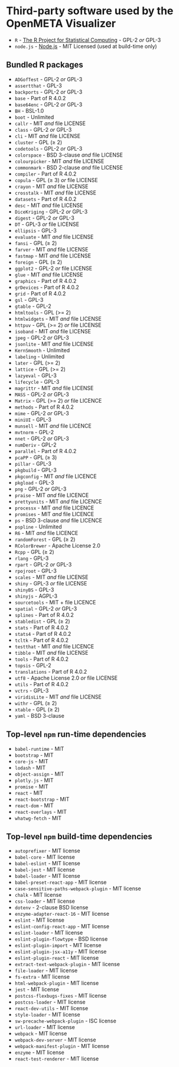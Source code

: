 Third-party software used by the OpenMETA Visualizer
====================================================

  * `R` - [The R Project for Statistical Computing](https://www.r-project.org/) - GPL-2 *or* GPL-3
  * `node.js` - [Node.js](https://nodejs.org/en/) - MIT Licensed (used at build-time only)

Bundled R packages
------------------

  * `ADGofTest` - GPL-2 *or* GPL-3
  * `assertthat` - GPL-3
  * `backports` - GPL-2 *or* GPL-3
  * `base` - Part of R 4.0.2
  * `base64enc` - GPL-2 *or* GPL-3
  * `BH` - BSL-1.0
  * `boot` - Unlimited
  * `callr` - MIT *and* file LICENSE
  * `class` - GPL-2 *or* GPL-3
  * `cli` - MIT *and* file LICENSE
  * `cluster` - GPL (≥ 2)
  * `codetools` - GPL-2 *or* GPL-3
  * `colorspace` - BSD 3-clause *and* file LICENSE
  * `colourpicker` - MIT *and* file LICENSE
  * `commonmark` - BSD 2-clause *and* file LICENSE
  * `compiler` - Part of R 4.0.2
  * `copula` - GPL (≥ 3) *or* file LICENSE
  * `crayon` - MIT *and* file LICENSE
  * `crosstalk` - MIT *and* file LICENSE
  * `datasets` - Part of R 4.0.2
  * `desc` - MIT *and* file LICENSE
  * `DiceKriging` - GPL-2 *or* GPL-3
  * `digest` - GPL-2 *or* GPL-3
  * `DT` - GPL-3 *or* file LICENSE
  * `ellipsis` - GPL-3
  * `evaluate` - MIT *and* file LICENSE
  * `fansi` - GPL (≥ 2)
  * `farver` - MIT *and* file LICENSE
  * `fastmap` - MIT *and* file LICENSE
  * `foreign` - GPL (≥ 2)
  * `ggplot2` - GPL-2 *or* file LICENSE
  * `glue` - MIT *and* file LICENSE
  * `graphics` - Part of R 4.0.2
  * `grDevices` - Part of R 4.0.2
  * `grid` - Part of R 4.0.2
  * `gsl` - GPL-3
  * `gtable` - GPL-2
  * `htmltools` - GPL (>= 2)
  * `htmlwidgets` - MIT *and* file LICENSE
  * `httpuv` - GPL (>= 2) *or* file LICENSE
  * `isoband` - MIT *and* file LICENSE
  * `jpeg` - GPL-2 *or* GPL-3
  * `jsonlite` - MIT *and* file LICENSE
  * `KernSmooth` - Unlimited
  * `labeling` - Unlimited
  * `later` - GPL (>= 2)
  * `lattice` - GPL (>= 2)
  * `lazyeval` - GPL-3
  * `lifecycle` - GPL-3
  * `magrittr` - MIT *and* file LICENSE
  * `MASS` - GPL-2 *or* GPL-3
  * `Matrix` - GPL (>= 2) *or* file LICENCE
  * `methods` - Part of R 4.0.2
  * `mime` - GPL-2 *or* GPL-3
  * `miniUI` - GPL-3
  * `munsell` - MIT *and* file LICENCE
  * `mvtnorm` - GPL-2
  * `nnet` - GPL-2 *or* GPL-3
  * `numDeriv` - GPL-2
  * `parallel` - Part of R 4.0.2
  * `pcaPP` - GPL (≥ 3)
  * `pillar` - GPL-3
  * `pkgbuild` - GPL-3
  * `pkgconfig` - MIT *and* file LICENCE
  * `pkgload` - GPL-3
  * `png` - GPL-2 *or* GPL-3
  * `praise` - MIT *and* file LICENCE
  * `prettyunits` - MIT *and* file LICENCE
  * `processx` - MIT *and* file LICENCE
  * `promises` - MIT *and* file LICENCE
  * `ps` - BSD 3-clause *and* file LICENCE
  * `pspline` - Unlimited
  * `R6` - MIT *and* file LICENCE
  * `randomForest` - GPL (≥ 2)
  * `RColorBrewer` - Apache License 2.0
  * `Rcpp` - GPL (≥ 2)
  * `rlang` - GPL-3
  * `rpart` - GPL-2 *or* GPL-3
  * `rpojroot` - GPL-3
  * `scales` - MIT *and* file LICENSE
  * `shiny` - GPL-3 *or* file LICENSE
  * `shinyBS` - GPL-3
  * `shinyjs` - AGPL-3
  * `sourcetools` - MIT + file LICENCE
  * `spatial` - GPL-2 *or* GPL-3
  * `splines` - Part of R 4.0.2
  * `stabledist` - GPL (≥ 2)
  * `stats` - Part of R 4.0.2
  * `stats4` - Part of R 4.0.2
  * `tcltk` - Part of R 4.0.2
  * `testthat` - MIT *and* file LICENCE
  * `tibble` - MIT *and* file LICENSE
  * `tools` - Part of R 4.0.2
  * `topsis` - GPL-2
  * `translations` - Part of R 4.0.2
  * `utf8` - Apache License 2.0 *or* file LICENSE
  * `utils` - Part of R 4.0.2
  * `vctrs` - GPL-3
  * `viridisLite` - MIT *and* file LICENSE
  * `withr` - GPL (≥ 2)
  * `xtable` - GPL (≥ 2)
  * `yaml` - BSD 3-clause

Top-level `npm` run-time dependencies
-------------------------------------

* `babel-runtime` - MIT
* `bootstrap` - MIT
* `core-js` - MIT
* `lodash` - MIT
* `object-assign` - MIT
* `plotly.js` - MIT
* `promise` - MIT
* `react` - MIT
* `react-bootstrap` - MIT
* `react-dom` - MIT
* `react-overlays` - MIT
* `whatwg-fetch` - MIT

Top-level `npm` build-time dependencies
---------------------------------------

* `autoprefixer` - MIT license
* `babel-core` - MIT license
* `babel-eslint` - MIT license
* `babel-jest` - MIT license
* `babel-loader` - MIT license
* `babel-preset-react-app` - MIT license
* `case-sensitive-paths-webpack-plugin` - MIT license
* `chalk` - MIT license
* `css-loader` - MIT license
* `dotenv` - 2-clause BSD license
* `enzyme-adapter-react-16` - MIT license
* `eslint` - MIT license
* `eslint-config-react-app` - MIT license
* `eslint-loader` - MIT license
* `eslint-plugin-flowtype` - BSD license
* `eslint-plugin-import` - MIT license
* `eslint-plugin-jsx-a11y` - MIT license
* `eslint-plugin-react` - MIT license
* `extract-text-webpack-plugin` - MIT license
* `file-loader` - MIT license
* `fs-extra` - MIT license
* `html-webpack-plugin` - MIT license
* `jest` - MIT license
* `postcss-flexbugs-fixes` - MIT license
* `postcss-loader` - MIT license
* `react-dev-utils` - MIT license
* `style-loader` - MIT license
* `sw-precache-webpack-plugin` - ISC license
* `url-loader` - MIT license
* `webpack` - MIT license
* `webpack-dev-server` - MIT license
* `webpack-manifest-plugin` - MIT license
* `enzyme` - MIT license
* `react-test-renderer` - MIT license
